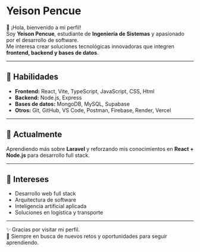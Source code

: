 # Yeison Pencue

👋 ¡Hola, bienvenido a mi perfil!  
Soy **Yeison Pencue**, estudiante de **Ingeniería de Sistemas** y apasionado por el desarrollo de software.  
Me interesa crear soluciones tecnológicas innovadoras que integren **frontend, backend y bases de datos**.

---

## 🔧 Habilidades
- **Frontend:** React, Vite, TypeScript, JavaScript, CSS, Html  
- **Backend:** Node.js, Express  
- **Bases de datos:** MongoDB, MySQL, Supabase  
- **Otros:** Git, GitHub, VS Code, Postman, Firebase, Render, Vercel  

---

## 🌱 Actualmente
Aprendiendo más sobre **Laravel** y reforzando mis conocimientos en **React + Node.js** para desarrollo full stack.

---

## 🎯 Intereses
- Desarrollo web full stack  
- Arquitectura de software  
- Inteligencia artificial aplicada  
- Soluciones en logística y transporte  

---

✨ Gracias por visitar mi perfil.  
🚀 Siempre en busca de nuevos retos y oportunidades para seguir aprendiendo.

